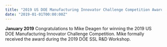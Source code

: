 ```yaml
---
title: "2019 US DOE Manufacturing Innovator Challenge Competition Award"
date: "2019-01-01T00:00:00Z"
---
```

**January 2019** Congratulations to Mike Deagen for winning the 2019 US DOE Manufacturing Innovator Challenge Competition. Mike formally received the award during the 2019 DOE SSL R&D Workshop.